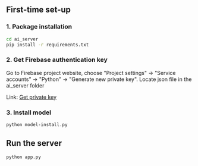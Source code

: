 ## First-time set-up
### 1. Package installation

```sh
cd ai_server
pip install -r requirements.txt
```

### 2. Get Firebase authentication key

Go to Firebase project website, choose "Project settings" -> "Service accounts" -> "Python" -> "Generate new private key". Locate json file in the ai_server folder

Link: [Get private key](https://console.firebase.google.com/u/0/project/lexis-18c6c/settings/serviceaccounts/adminsdk "Get private keyt")

### 3. Install model

```sh
python model-install.py
```

## Run the server

```sh
python app.py
```
